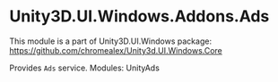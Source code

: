 # Unity3D.UI.Windows.Addons.Ads

This module is a part of Unity3D.UI.Windows package:
https://github.com/chromealex/Unity3d.UI.Windows.Core

Provides `Ads` service.
Modules:
  UnityAds
